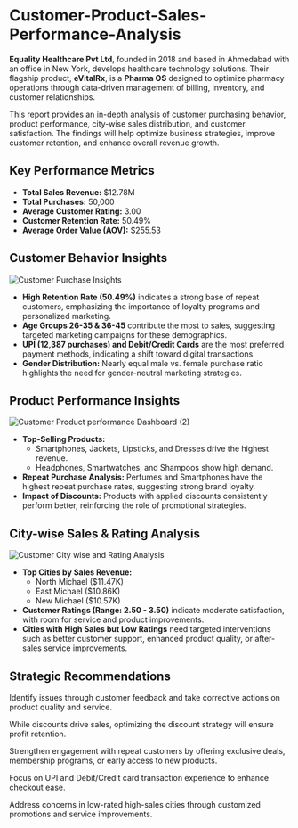# Customer-Product-Sales-Performance-Analysis
**Equality Healthcare Pvt Ltd**, founded in 2018 and based in Ahmedabad with an office in New York, develops healthcare technology solutions. Their flagship product, **eVitalRx**, is a **Pharma OS** designed to optimize pharmacy operations through data-driven management of billing, inventory, and customer relationships.

This report provides an in-depth analysis of customer purchasing behavior, product performance, city-wise sales distribution, and customer satisfaction. The findings will help optimize business strategies, improve customer retention, and enhance overall revenue growth.

## **Key Performance Metrics**

- **Total Sales Revenue:** $12.78M
- **Total Purchases:** 50,000
- **Average Customer Rating:** 3.00
- **Customer Retention Rate:** 50.49%
- **Average Order Value (AOV):** $255.53

## **Customer Behavior Insights**

![Customer Purchase Insights](https://github.com/user-attachments/assets/4b051516-763d-4b8f-bf5a-ce73f056b93d)

- **High Retention Rate (50.49%)** indicates a strong base of repeat customers, emphasizing the importance of loyalty programs and personalized marketing.
- **Age Groups 26-35 & 36-45** contribute the most to sales, suggesting targeted marketing campaigns for these demographics.
- **UPI (12,387 purchases) and Debit/Credit Cards** are the most preferred payment methods, indicating a shift toward digital transactions.
- **Gender Distribution:** Nearly equal male vs. female purchase ratio highlights the need for gender-neutral marketing strategies.

## **Product Performance Insights**

![Customer   Product performance Dashboard (2)](https://github.com/user-attachments/assets/fe31fc1e-180b-4300-b2af-70a8d4cf150a)

- **Top-Selling Products:**
    - Smartphones, Jackets, Lipsticks, and Dresses drive the highest revenue.
    - Headphones, Smartwatches, and Shampoos show high demand.
- **Repeat Purchase Analysis:** Perfumes and Smartphones have the highest repeat purchase rates, suggesting strong brand loyalty.
- **Impact of Discounts:** Products with applied discounts consistently perform better, reinforcing the role of promotional strategies.

## **City-wise Sales & Rating Analysis**

![Customer City wise and Rating Analysis](https://github.com/user-attachments/assets/f28f0e2f-3277-4f30-84a7-8af2a7e89606)

- **Top Cities by Sales Revenue:**
    - North Michael ($11.47K)
    - East Michael ($10.86K)
    - New Michael ($10.57K)
- **Customer Ratings (Range: 2.50 - 3.50)** indicate moderate satisfaction, with room for service and product improvements.
- **Cities with High Sales but Low Ratings** need targeted interventions such as better customer support, enhanced product quality, or after-sales service improvements.

## **Strategic Recommendations**

Identify issues through customer feedback and take corrective actions on product quality and service.

While discounts drive sales, optimizing the discount strategy will ensure profit retention.

Strengthen engagement with repeat customers by offering exclusive deals, membership programs, or early access to new products.

Focus on UPI and Debit/Credit card transaction experience to enhance checkout ease.

Address concerns in low-rated high-sales cities through customized promotions and service improvements.
